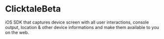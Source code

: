 # ClicktaleBeta
iOS SDK that captures device screen with all user interactions, console output, location &amp; other device informations and make them available to you on the web.
